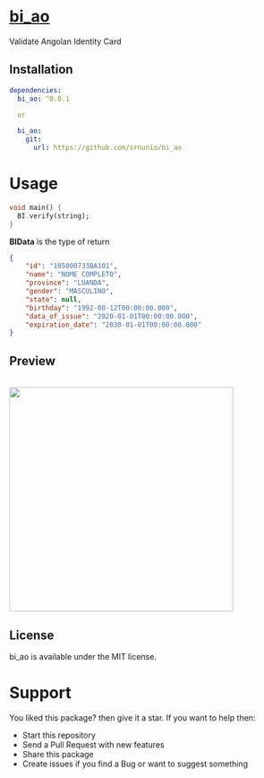 # [bi_ao](https://pub.dev/packages/bi_ao)

Validate Angolan Identity Card

## Installation

```yaml
dependencies:
  bi_ao: ^0.0.1

  or

  bi_ao:
    git:
      url: https://github.com/srnunio/bi_ao
```

# Usage

```dart
void main() {
  BI.verify(string);
}
```
**BIData** is the type of return

```json
{
    "id": "105000733BA101",
    "name": "NOME COMPLETO",
    "province": "LUANDA",
    "gender": "MASCULINO",
    "state": null,
    "birthday": "1992-08-12T00:00:00.000",
    "data_of_issue": "2020-01-01T00:00:00.000",
    "expiration_date": "2030-01-01T00:00:00.000"
}
```

## Preview
<br>
<img title="" src="https://github.com/srnunio/ao_bi/blob/master/preview.gif" alt="" width="400">
</br>

## License

bi_ao is available under the MIT license.

# Support

You liked this package? then give it a star. If you want to help then:

* Start this repository
* Send a Pull Request with new features
* Share this package
* Create issues if you find a Bug or want to suggest something
